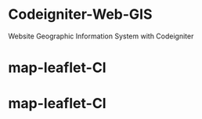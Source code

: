 # Codeigniter-Web-GIS
Website Geographic Information System with Codeigniter
# map-leaflet-CI
# map-leaflet-CI
